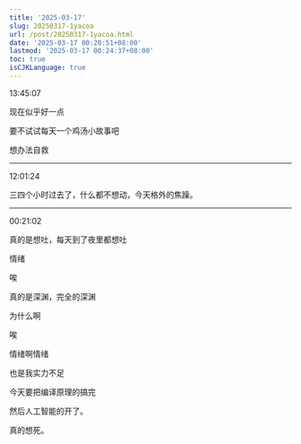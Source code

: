 ```yaml
---
title: '2025-03-17'
slug: 20250317-1yacoa
url: /post/20250317-1yacoa.html
date: '2025-03-17 00:20:51+08:00'
lastmod: '2025-03-17 00:24:37+08:00'
toc: true
isCJKLanguage: true
---
```






13:45:07

现在似乎好一点

要不试试每天一个鸡汤小故事吧

想办法自救

---

12:01:24

三四个小时过去了，什么都不想动，今天格外的焦躁。

---

00:21:02

真的是想吐，每天到了夜里都想吐

情绪

唉

真的是深渊，完全的深渊

为什么啊

唉

情绪啊情绪

也是我实力不足

今天要把编译原理的搞完

然后人工智能的开了。

真的想死。
